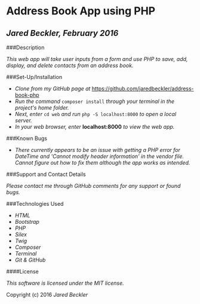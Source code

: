 # Address Book App using PHP

## _*Jared Beckler*, February 2016_

###Description

_This web app will take user inputs from a form and use PHP to save, add, display, and delete contacts from an address book._

###Set-Up/Installation

* _Clone from my GitHub page at_ https://github.com/jaredbeckler/address-book-php
* _Run the command_ `composer install` _through your terminal in the project's home folder._
* _Next, enter_ `cd web` _and run_ `php -S localhost:8000` _to open a local server._
* _In your web browser, enter_ **localhost:8000** _to view the web app._

###Known Bugs

* _There currently appears to be an issue with getting a PHP error for DateTime and 'Cannot modify header information' in the vendor file. Cannot figure out how to fix them although the app works as intended._

###Support and Contact Details

_Please contact me through GitHub comments for any support or found bugs._

###Technologies Used

* _HTML_
* _Bootstrap_
* _PHP_
* _Silex_
* _Twig_
* _Composer_
* _Terminal_
* _Git & GitHub_

####License

*This software is licensed under the MIT license.*

Copyright (c) 2016 *Jared Beckler*
